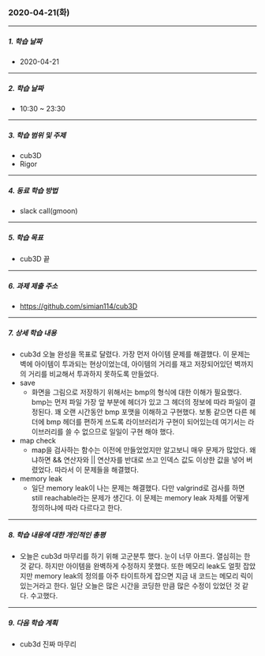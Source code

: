 ### 2020-04-21(화)

-----

##### 1. 학습 날짜

- 2020-04-21

-----

##### 2. 학습 날짜

- 10:30 ~ 23:30

-----

##### 3. 학습 범위 및 주제

- cub3D
- Rigor

-----

##### 4. 동료 학습 방법

- slack call(gmoon)

-----

##### 5. 학습 목표

- cub3D 끝

-----

##### 6. 과제 제출 주소

- https://github.com/simian114/cub3D

-----

##### 7. 상세 학습 내용

- cub3d 오늘 완성을 목표로 달렸다. 가장 먼저 아이템 문제를 해결했다. 이 문제는 벽에 아이템이 투과되는 현상이었는데, 아이템의 거리를 재고 저장되어있던 벽까지의 거리를 비교해서 투과하지 못하도록 만들었다.
- save
  - 화면을 그림으로 저장하기 위해서는 bmp의 형식에 대한 이해가 필요했다. bmp는 먼저 파일 가장 앞 부분에 헤더가 있고 그 헤더의 정보에 따라 파일이 결정된다. 꽤 오랜 시간동안 bmp 포맷을 이해하고 구현했다. 보통 같으면 다른 헤더에 bmp 헤더를 편하게 쓰도록 라이브러리가 구현이 되어있는데 여기서는 라이브러리를 쓸 수 없으므로 일일이 구현 해야 했다.
- map check
  - map을 검사하는 함수는 이전에 만들었었지만 알고보니 매우 문제가 많았다. 왜냐하면 && 연산자와 || 연산자를 반대로 쓰고 인덱스 값도 이상한 값을 넣어 버렸었다. 따라서 이 문제들을 해결했다.
- memory leak
  - 일단 memory leak이 나는 문제는 해결했다. 다만 valgrind로 검사를 하면 still reachable라는 문제가 생긴다. 이 문제는 memory leak 자체를 어떻게 정의하냐에 따라 다르다고 한다.

-----

##### 8. 학습 내용에 대한 개인적인 총평

- 오늘은 cub3d 마무리를 하기 위해 고군분투 했다. 눈이 너무 아프다. 열심히는 한 것 같다. 하지만 아이템을 완벽하게 수정하지 못했다. 또한 메모리 leak도 얼핏 잡았지만 memory leak의 정의를 아주 타이트하게 잡으면 지금 내 코드는 메모리 릭이 있는거라고 한다. 일단 오늘은 많은 시간을 코딩한 만큼 많은 수정이 있었던 것 같다. 수고했다.

-----

##### 9. 다음 학습 계획

- cub3d 진짜 마무리
